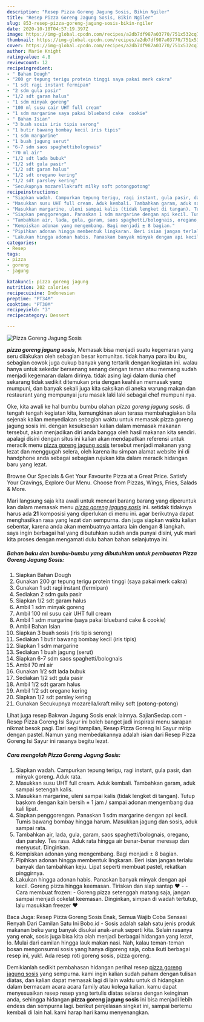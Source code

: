 ```yaml
---
description: "Resep Pizza Goreng Jagung Sosis, Bikin Ngiler"
title: "Resep Pizza Goreng Jagung Sosis, Bikin Ngiler"
slug: 853-resep-pizza-goreng-jagung-sosis-bikin-ngiler
date: 2020-10-18T04:57:19.397Z
image: https://img-global.cpcdn.com/recipes/a2db7df987a03770/751x532cq70/pizza-goreng-jagung-sosis-foto-resep-utama.jpg
thumbnail: https://img-global.cpcdn.com/recipes/a2db7df987a03770/751x532cq70/pizza-goreng-jagung-sosis-foto-resep-utama.jpg
cover: https://img-global.cpcdn.com/recipes/a2db7df987a03770/751x532cq70/pizza-goreng-jagung-sosis-foto-resep-utama.jpg
author: Marie Knight
ratingvalue: 4.8
reviewcount: 12
recipeingredient:
- " Bahan Dough"
- "200 gr tepung terigu protein tinggi saya pakai merk cakra"
- "1 sdt ragi instant fermipan"
- "2 sdm gula pasir"
- "1/2 sdt garam halus"
- "1 sdm minyak goreng"
- "100 ml susu cair UHT full cream"
- "1 sdm margarine saya pakai blueband cake  cookie"
- " Bahan Isian"
- "3 buah sosis iris tipis serong"
- "1 butir bawang bombay kecil iris tipis"
- "1 sdm margarine"
- "1 buah jagung serut"
- "6-7 sdm saos spaghettibolognais"
- "70 ml air"
- "1/2 sdt lada bubuk"
- "1/2 sdt gula pasir"
- "1/2 sdt garam halus"
- "1/2 sdt oregano kering"
- "1/2 sdt parsley kering"
- "Secukupnya mozarellakraft milky soft potongpotong"
recipeinstructions:
- "Siapkan wadah. Campurkan tepung terigu, ragi instant, gula pasir, dan minyak goreng. Aduk rata."
- "Masukkan susu UHT full cream. Aduk kembali. Tambahkan garam, aduk sampai setengah kalis."
- "Masukkan margarine, uleni sampai kalis (tidak lengket di tangan). Tutup baskom dengan kain bersih ± 1 jam / sampai adonan mengembang dua kali lipat."
- "Siapkan penggorengan. Panaskan 1 sdm margarine dengan api kecil. Tumis bawang bombay hingga harum. Masukkan jagung dan sosis, aduk sampai rata."
- "Tambahkan air, lada, gula, garam, saos spaghetti/bolognais, oregano, dan parsley. Tes rasa. Aduk rata hingga air benar-benar meresap dan menyusut. Dinginkan."
- "Kempiskan adonan yang mengembang. Bagi menjadi ± 8 bagian."
- "Pipihkan adonan hingga membentuk lingkaran. Beri isian jangan terlalu banyak dan tambahkan keju. Lipat seperti membuat pastel, rekatkan pinggirnya."
- "Lakukan hingga adonan habis. Panaskan banyak minyak dengan api kecil. Goreng pizza hingga keemasan. Tiriskan dan siap santap ❤  Cara membuat frozen: Goreng pizza setenggah matang saja, jangan sampai menjadi cokelat keemasan. Dinginkan, simpan di wadah tertutup, lalu masukkan freezer ❤"
categories:
- Resep
tags:
- pizza
- goreng
- jagung

katakunci: pizza goreng jagung 
nutrition: 202 calories
recipecuisine: Indonesian
preptime: "PT34M"
cooktime: "PT30M"
recipeyield: "3"
recipecategory: Dessert

---
```



![Pizza Goreng Jagung Sosis](https://img-global.cpcdn.com/recipes/a2db7df987a03770/751x532cq70/pizza-goreng-jagung-sosis-foto-resep-utama.jpg)

<b><i>pizza goreng jagung sosis</i></b>, Memasak bisa menjadi suatu kegemaran yang seru dilakukan oleh sebagian besar komunitas. tidak hanya para ibu ibu, sebagian cowok juga cukup banyak yang tertarik dengan kegiatan ini. walau hanya untuk sekedar bersenang senang dengan teman atau memang sudah menjadi kegemaran dalam dirinya. tidak asing lagi dalam dunia chef sekarang tidak sedikit ditemukan pria dengan keahlian memasak yang mumpuni, dan banyak sekali juga kita saksikan di aneka warung makan dan restaurant yang mempunyai juru masak laki laki sebagai chef mumpuni nya.

Oke, kita awali ke hal bumbu bumbu olahan <i>pizza goreng jagung sosis</i>. di tengah tengah kegiatan kita, kemungkinan akan terasa membahagiakan bila sejenak kalian menyediakan sebagian waktu untuk memasak pizza goreng jagung sosis ini. dengan kesuksesan kalian dalam memasak makanan tersebut, akan menjadikan diri anda bangga oleh hasil makanan kita sendiri. apalagi disini dengan situs ini kalian akan mendapatkan referensi untuk meracik menu <u>pizza goreng jagung sosis</u> tersebut menjadi makanan yang lezat dan menggugah selera, oleh karena itu simpan alamat website ini di handphone anda sebagai sebagian rujukan kita dalam meracik hidangan baru yang lezat.

Browse Our Specials &amp; Get Your Favourite Pizza at a Great Price. Satisfy Your Cravings, Explore Our Menu. Choose from Pizzas, Wings, Fries, Salads &amp; More.


Mari langsung saja kita awali untuk mencari barang barang yang diperuntuk kan dalam memasak menu <u><i>pizza goreng jagung sosis</i></u> ini. setidak tidaknya harus ada <b>21</b> komposisi yang diperlukan di menu ini. agar berikutnya dapat menghasilkan rasa yang lezat dan sempurna. dan juga siapkan waktu kalian sebentar, karena anda akan membuatnya antara lain dengan <b>8</b> langkah. saya ingin berbagai hal yang dibutuhkan sudah anda punyai disini, yuk mari kita proses dengan mengamati dulu bahan bahan selanjutnya ini.

<!--inarticleads1-->

##### Bahan baku dan bumbu-bumbu yang dibutuhkan untuk pembuatan Pizza Goreng Jagung Sosis:

1. Siapkan  Bahan Dough
1. Gunakan 200 gr tepung terigu protein tinggi (saya pakai merk cakra)
1. Gunakan 1 sdt ragi instant (fermipan)
1. Sediakan 2 sdm gula pasir
1. Siapkan 1/2 sdt garam halus
1. Ambil 1 sdm minyak goreng
1. Ambil 100 ml susu cair UHT full cream
1. Ambil 1 sdm margarine (saya pakai blueband cake &amp; cookie)
1. Ambil  Bahan Isian
1. Siapkan 3 buah sosis (iris tipis serong)
1. Sediakan 1 butir bawang bombay kecil (iris tipis)
1. Siapkan 1 sdm margarine
1. Sediakan 1 buah jagung (serut)
1. Siapkan 6-7 sdm saos spaghetti/bolognais
1. Ambil 70 ml air
1. Gunakan 1/2 sdt lada bubuk
1. Sediakan 1/2 sdt gula pasir
1. Ambil 1/2 sdt garam halus
1. Ambil 1/2 sdt oregano kering
1. Siapkan 1/2 sdt parsley kering
1. Gunakan Secukupnya mozarella/kraft milky soft (potong-potong)


Lihat juga resep Bakwan Jagung Sosis enak lainnya. SajianSedap.com - Resep Pizza Goreng Isi Sayur ini boleh banget jadi inspirasi menu sarapan nikmat besok pagi. Dari segi tampilan, Resep Pizza Goreng Isi Sayur mirip dengan pastel. Namun yang membedakannya adalah isian dari Resep Pizza Goreng Isi Sayur ini rasanya begitu lezat. 

<!--inarticleads2-->

##### Cara mengolah Pizza Goreng Jagung Sosis:

1. Siapkan wadah. Campurkan tepung terigu, ragi instant, gula pasir, dan minyak goreng. Aduk rata.
1. Masukkan susu UHT full cream. Aduk kembali. Tambahkan garam, aduk sampai setengah kalis.
1. Masukkan margarine, uleni sampai kalis (tidak lengket di tangan). Tutup baskom dengan kain bersih ± 1 jam / sampai adonan mengembang dua kali lipat.
1. Siapkan penggorengan. Panaskan 1 sdm margarine dengan api kecil. Tumis bawang bombay hingga harum. Masukkan jagung dan sosis, aduk sampai rata.
1. Tambahkan air, lada, gula, garam, saos spaghetti/bolognais, oregano, dan parsley. Tes rasa. Aduk rata hingga air benar-benar meresap dan menyusut. Dinginkan.
1. Kempiskan adonan yang mengembang. Bagi menjadi ± 8 bagian.
1. Pipihkan adonan hingga membentuk lingkaran. Beri isian jangan terlalu banyak dan tambahkan keju. Lipat seperti membuat pastel, rekatkan pinggirnya.
1. Lakukan hingga adonan habis. Panaskan banyak minyak dengan api kecil. Goreng pizza hingga keemasan. Tiriskan dan siap santap ❤ -  - Cara membuat frozen: - Goreng pizza setenggah matang saja, jangan sampai menjadi cokelat keemasan. Dinginkan, simpan di wadah tertutup, lalu masukkan freezer ❤


Baca Juga: Resep Pizza Goreng Sosis Enak, Semua Wajib Coba Sensasi Renyah Dari Camilan Satu Ini Bobo.id - Sosis adalah salah satu jenis produk makanan beku yang banyak disukai anak-anak seperti kita. Selain rasanya yang enak, sosis juga bisa kita olah menjadi berbagai hidangan yang lezat, lo. Mulai dari camilan hingga lauk makan nasi. Nah, kalau teman-teman bosan mengonsumsi sosis yang hanya digoreng saja, coba ikuti berbagai resep ini, yuk!. Ada resep roti goreng sosis, pizza goreng. 

Demikianlah sedikit pembahasan hidangan perihal resep <u>pizza goreng jagung sosis</u> yang sempurna. kami ingin kalian sudah paham dengan tulisan diatas, dan kalian dapat memasak lagi di lain waktu untuk di hidangkan dalam bermacam acara acara family atau kolega kalian. kamu dapat menyesuaikan resep resep yang tertulis diatas selaras dengan keinginan anda, sehingga hidangan <b>pizza goreng jagung sosis</b> ini bisa menjadi lebih endess dan sempurna lagi. berikut penjelasan singkat ini, sampai bertemu kembali di lain hal. kami harap hari kamu menyenangkan.
